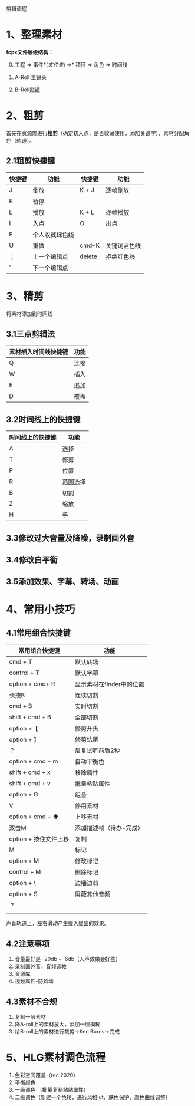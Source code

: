 剪辑流程

# **1、整理素材**

**fcpx文件层级结构：**

0. 工程 *=>* 事件*(*文件夹*) =>* 项目 *=>* 角色 *=>* 时间线

1. A-Roll 主镜头
2. B-Roll贴镜



# **2、粗剪**

首先在资源库进行**粗剪**（确定初入点，是否收藏使用，添加关键字），素材分配角色（轨道）。

## **2.1粗剪快捷键**

| **快捷键** | **功能**       | **快捷键** | **功能**     |
| ---------- | -------------- | ---------- | ------------ |
| J          | 倒放           | K + J      | 逐帧倒放     |
| K          | 暂停           |            |              |
| L          | 播放           | K + L      | 逐帧播放     |
| I          | 入点           | O          | 出点         |
| F          | 个人收藏绿色线 |            |              |
| U          | 重做           | cmd+K      | 关键词蓝色线 |
| ；         | 上一个编辑点   | delete     | 拒绝红色线   |
| '          | 下一个编辑点   |            |              |

# **3、精剪**

将素材添加到时间线

## **3.1三点剪辑法**

| **素材插入时间线快捷键** | **功能** |
| ------------------------ | -------- |
| Q                        | 连接     |
| W                        | 插入     |
| E                        | 追加     |
| D                        | 覆盖     |

## **3.2时间线上的快捷键**

| **时间线上的快捷键** | **功能** |
| -------------------- | -------- |
| A                    | 选择     |
| T                    | 修剪     |
| P                    | 位置     |
| R                    | 范围选择 |
| B                    | 切割     |
| Z                    | 缩放     |
| H                    | 手       |



## **3.3修改过大音量及降噪，录制画外音**

## **3.4修改白平衡**

## **3.5添加效果、字幕、转场、动画**



# **4、常用小技巧**

## **4.1常用组合快捷键**

| **常用组合快捷键**    | **功能**                 |
| --------------------- | ------------------------ |
| cmd + T               | 默认转场                 |
| control + T           | 默认字幕                 |
| option + cmd+ R       | 显示素材在finder中的位置 |
| 长按B                 | 连续切割                 |
| cmd + B               | 实时切割                 |
| shift + cmd + B       | 全部切割                 |
| option +【            | 修剪开头                 |
| option +  】          | 修剪结尾                 |
| ？                    | 反复试听前后2秒          |
| option + cmd + m      | 自动平衡色               |
| shift + cmd + x       | 移除属性                 |
| shift + cmd + v       | 批量粘贴属性             |
| option + G            | 组合                     |
| V                     | 停用素材                 |
| option + cmd + ⬆️      | 上移素材                 |
| 双击M                 | 添加描述帧（待办-完成）  |
| option + 按住文件上移 | 复制                     |
| M                     | 标记                     |
| option + M            | 修改标记                 |
| control + M           | 删除标记                 |
| option + \            | 边播边剪                 |
| option + S            | 屏蔽其他音频             |
| ？                    |                          |
|                       |                          |

声音轨道上，左右滑动产生缓入缓出的效果。



## **4.2注意事项**

1. 音量最好是 -20db - -6db（人声效果会好些）
2. 录制画外音，音频调教
3. 资源库
4. 视频属性-防抖动



## **4.3素材不合规**

1. 复制一层素材
2. 降A-roll上的素材放大，添加一层模糊
3. 给B-roll上的素材进行裁剪->Ken Burns->完成





# **5、HLG素材调色流程**

1. 色彩空间覆盖（rec.2020）
2. 平衡颜色
3. 一级调色 （批量复制粘贴属性）
4. 二级调色（新建一个色轮，进行风格lut、肤色保护、颜色曲线调整）
